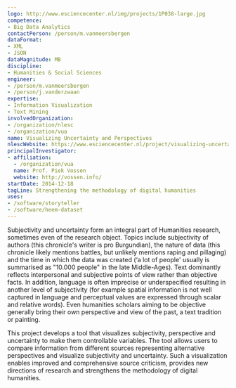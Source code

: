 ```yaml
---
logo: http://www.esciencecenter.nl/img/projects/1P038-large.jpg
competence:
- Big Data Analytics
contactPerson: /person/m.vanmeersbergen
dataFormat:
- XML
- JSON
dataMagnitude: MB
discipline:
- Humanities & Social Sciences
engineer:
- /person/m.vanmeersbergen
- /person/j.vanderzwaan
expertise:
- Information Visualization
- Text Mining
involvedOrganization:
- /organization/nlesc
- /organization/vua
name: Visualizing Uncertainty and Perspectives
nlescWebsite: https://www.esciencecenter.nl/project/visualizing-uncertainty-and-perspectives
principalInvestigator:
- affiliation:
  - /organization/vua
  name: Prof. Piek Vossen
  website: http://vossen.info/
startDate: 2014-12-18
tagLine: Strengthening the methodology of digital humanities
uses:
- /software/storyteller
- /software/heem-dataset
---
```

Subjectivity and uncertainty form an integral part of Humanities research, sometimes even of the research object. Topics include subjectivity of authors (this chronicle's writer is pro Burgundian), the nature of data (this chronicle likely mentions battles, but unlikely mentions raping and pillaging) and the time in which the data was created (‘a lot of people' usually is summarised as "10.000 people" in the late Middle-Ages). Text dominantly reflects interpersonal and subjective points of view rather than objective facts. In addition, language is often imprecise or underspecified resulting in another level of subjectivity (for example spatial information is not well captured in language and perceptual values are expressed through scalar and relative words). Even humanities scholars aiming to be objective generally bring their own perspective and view of the past, a text tradition or painting.

This project develops a tool that visualizes subjectivity, perspective and uncertainty to make them controllable variables. The tool allows users to compare information from different sources representing alternative perspectives and visualize subjectivity and uncertainty. Such a visualization enables improved and comprehensive source criticism, provides new directions of research and strengthens the methodology of digital humanities.
